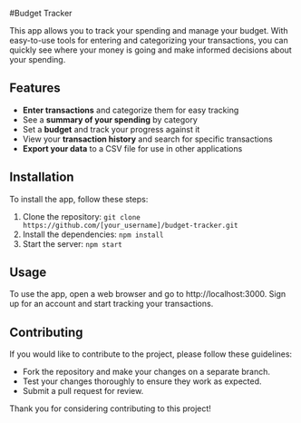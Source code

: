#Budget Tracker

This app allows you to track your spending and manage your budget. With easy-to-use tools for entering and categorizing your transactions, you can quickly see where your money is going and make informed decisions about your spending.


## Features

- **Enter transactions** and categorize them for easy tracking
- See a **summary of your spending** by category
- Set a **budget** and track your progress against it
- View your **transaction history** and search for specific transactions
- **Export your data** to a CSV file for use in other applications

## Installation

To install the app, follow these steps:

1. Clone the repository: `git clone https://github.com/[your_username]/budget-tracker.git`
2. Install the dependencies: `npm install`
3. Start the server: `npm start`

## Usage

To use the app, open a web browser and go to http://localhost:3000. Sign up for an account and start tracking your transactions.

## Contributing

If you would like to contribute to the project, please follow these guidelines:

- Fork the repository and make your changes on a separate branch.
- Test your changes thoroughly to ensure they work as expected.
- Submit a pull request for review.

Thank you for considering contributing to this project!
